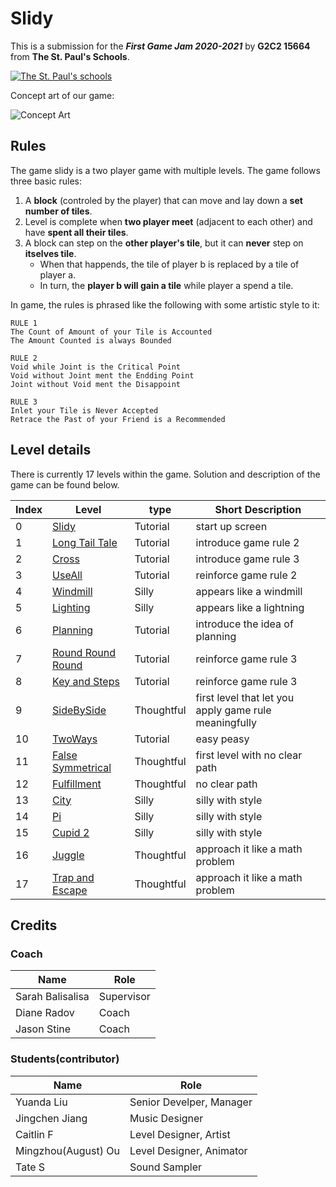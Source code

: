 # Slidy

This is a submission for the ___First Game Jam 2020-2021___ by __G2C2 15664__ from __The St. Paul's Schools__.

[![The St. Paul's schools](https://resources.finalsite.net/images/f_auto,q_auto/v1587736769/spsfg/vjk8xhcvxmwebyaamlwd/logo-TSPS.png)](https://www.stpaulsmd.org)

Concept art of our game:

![Concept Art](/documentations/images/SlidyTrailer.gif)

## Rules
The game slidy is a two player game with multiple levels. The game follows three basic rules: 
1. A __block__ (controled by the player) that can move and lay down a __set number of tiles__. 
2. Level is complete when __two player meet__ (adjacent to each other) and have __spent all their tiles__. 
3. A block can step on the __other player's tile__, but it can __never__ step on __itselves tile__. 
   * When that happends, the tile of player b is replaced by a tile of player a. 
   * In turn, the __player b will gain a tile__ while player a spend a tile. 

In game, the rules is phrased like the following with some artistic style to it: 
```
RULE 1
The Count of Amount of your Tile is Accounted
The Amount Counted is always Bounded

RULE 2
Void while Joint is the Critical Point
Void without Joint ment the Endding Point
Joint without Void ment the Disappoint

RULE 3
Inlet your Tile is Never Accepted
Retrace the Past of your Friend is a Recommended
```

## Level details
There is currently 17 levels within the game. Solution and description of the game can be found below. 

Index | Level | type | Short Description
---- | - | - | ----
0  |             [Slidy](/documentations/solutions/000.md) | Tutorial   | start up screen 
1  |    [Long Tail Tale](/documentations/solutions/001.md) | Tutorial   | introduce game rule 2 
2  |             [Cross](/documentations/solutions/002.md) | Tutorial   | introduce game rule 3 
3  |            [UseAll](/documentations/solutions/003.md) | Tutorial   | reinforce game rule 2
4  |          [Windmill](/documentations/solutions/004.md) | Silly      | appears like a windmill 
5  |          [Lighting](/documentations/solutions/005.md) | Silly      | appears like a lightning 
6  |          [Planning](/documentations/solutions/006.md) | Tutorial   | introduce the idea of planning 
7  | [Round Round Round](/documentations/solutions/007.md) | Tutorial   | reinforce game rule 3
8  |     [Key and Steps](/documentations/solutions/008.md) | Tutorial   | reinforce game rule 3
9  |        [SideBySide](/documentations/solutions/009.md) | Thoughtful | first level that let you apply game rule meaningfully 
10 |           [TwoWays](/documentations/solutions/010.md) | Tutorial   | easy peasy 
11 | [False Symmetrical](/documentations/solutions/011.md) | Thoughtful | first level with no clear path 
12 |       [Fulfillment](/documentations/solutions/012.md) | Thoughtful | no clear path 
13 |              [City](/documentations/solutions/013.md) | Silly      | silly with style
14 |                [Pi](/documentations/solutions/014.md) | Silly      | silly with style
15 |           [Cupid 2](/documentations/solutions/015.md) | Silly      | silly with style
16 |            [Juggle](/documentations/solutions/016.md) | Thoughtful | approach it like a math problem
17 |   [Trap and Escape](/documentations/solutions/017.md) | Thoughtful | approach it like a math problem

## Credits
### Coach
Name | Role
-- | --
Sarah Balisalisa | Supervisor
Diane Radov | Coach 
Jason Stine | Coach 

### Students(contributor)
Name | Role
-- | --
Yuanda Liu | Senior Develper, Manager
Jingchen Jiang | Music Designer 
Caitlin F | Level Designer, Artist
Mingzhou(August) Ou | Level Designer, Animator
Tate S | Sound Sampler

